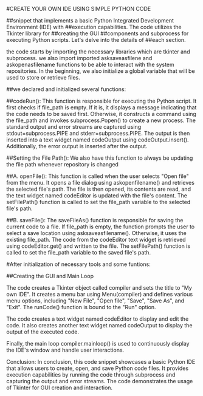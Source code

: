 #CREATE YOUR OWN IDE USING SIMPLE PYTHON CODE

##snippet that implements a basic Python Integrated Development Environment (IDE) with ##execution capabilities. The code utilizes the Tkinter library for ##creating the GUI ##components and subprocess for executing Python scripts. Let's delve into the details of ##each section.

the code starts by importing the necessary libraries which are tkinter and subprocess.
we also import imported asksaveasfilene and askopenasfilename functions to be able to interact with the system repositories.
In the beginning, we also initialize a global variable that will be used to store or retrieve files.

##we declared and initialized several functions:

##codeRun():
This function is responsible for executing the Python script. It first checks if file_path is empty. If it is, it displays a message indicating that the code needs to be saved first. Otherwise, it constructs a command using the file_path and invokes subprocess.Popen() to create a new process. The standard output and error streams are captured using stdout=subprocess.PIPE and stderr=subprocess.PIPE. The output is then inserted into a text widget named codeOutput using codeOutput.insert(). Additionally, the error output is inserted after the output.

##Setting the File Path():
We also have this function to always be updating the file path whenever repository is changed

##A. openFile():
This function is called when the user selects "Open file" from the menu. It opens a file dialog using askopenfilename() and retrieves the selected file's path. The file is then opened, its contents are read, and the text widget named codeEditor is updated with the file's content. The setFilePath() function is called to set the file_path variable to the selected file's path.

##B. saveFile():
The saveFileAs() function is responsible for saving the current code to a file. If file_path is empty, the function prompts the user to select a save location using asksaveasfilename(). Otherwise, it uses the existing file_path. The code from the codeEditor text widget is retrieved using codeEditor.get() and written to the file. The setFilePath() function is called to set the file_path variable to the saved file's path.

#After initialization of necessary tools and some funtions:

##Creating the GUI and Main Loop

The code creates a Tkinter object called compiler and sets the title to "My own IDE". It creates a menu bar using Menu(compiler) and defines various menu options, including "New File", "Open file", "Save", "Save As", and "Exit". The runCode() function is bound to the "Run" option.

The code creates a text widget named codeEditor to display and edit the code. It also creates another text widget named codeOutput to display the output of the executed code.

Finally, the main loop compiler.mainloop() is used to continuously display the IDE's window and handle user interactions.

Conclusion:
In conclusion, this code snippet showcases a basic Python IDE that allows users to create, open, and save Python code files. It provides execution capabilities by running the code through subprocess and capturing the output and error streams. The code demonstrates the usage of Tkinter for GUI creation and interaction.
